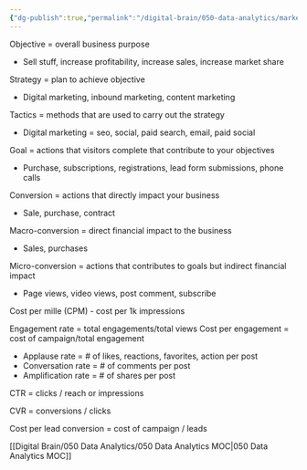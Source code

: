 ```yaml
---
{"dg-publish":true,"permalink":"/digital-brain/050-data-analytics/marketing-analytics-definitions/"}
---
```


Objective = overall business purpose
- Sell stuff, increase profitability, increase sales, increase market share

Strategy = plan to achieve objective
- Digital marketing, inbound marketing, content marketing

Tactics = methods that are used to carry out the strategy
- Digital marketing = seo, social, paid search, email, paid social

Goal = actions that visitors complete that contribute to your objectives
- Purchase, subscriptions, registrations, lead form submissions, phone calls

Conversion = actions that directly impact your business
- Sale, purchase, contract

Macro-conversion = direct financial impact to the business
- Sales, purchases

Micro-conversion = actions that contributes to goals but indirect financial impact
- Page views, video views, post comment, subscribe

Cost per mille (CPM) - cost per 1k impressions

Engagement rate = total engagements/total views
Cost per engagement = cost of campaign/total engagement
- Applause rate = # of likes, reactions, favorites, action per post
- Conversation rate = # of comments per post
- Amplification rate = # of shares per post

CTR = clicks / reach or impressions

CVR = conversions / clicks

Cost per lead conversion = cost of campaign / leads

[[Digital Brain/050 Data Analytics/050 Data Analytics MOC\|050 Data Analytics MOC]]
